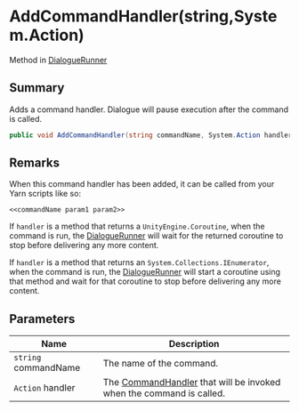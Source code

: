# AddCommandHandler(string,System.Action)

Method in [DialogueRunner](yarn.unity.dialoguerunner.md)

## Summary

Adds a command handler. Dialogue will pause execution after the command is called.

```csharp
public void AddCommandHandler(string commandName, System.Action handler);
```

## Remarks

When this command handler has been added, it can be called from your Yarn scripts like so:

```
<<commandName param1 param2>>
```

If `handler` is a method that returns a `UnityEngine.Coroutine`, when the command is run, the [DialogueRunner](yarn.unity.dialoguerunner.md) will wait for the returned coroutine to stop before delivering any more content.

If `handler` is a method that returns an `System.Collections.IEnumerator`, when the command is run, the [DialogueRunner](yarn.unity.dialoguerunner.md) will start a coroutine using that method and wait for that coroutine to stop before delivering any more content.

## Parameters

| Name                 | Description                                                                                   |
| -------------------- | --------------------------------------------------------------------------------------------- |
| `string` commandName | The name of the command.                                                                      |
| `Action` handler     | The [CommandHandler](yarn.commandhandler.md) that will be invoked when the command is called. |
